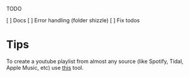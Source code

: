 TODO

[ ] Docs 
[ ] Error handling (folder shizzle)
[ ] Fix todos

# Tips
To create a youtube playlist from almost any source (like Spotify, Tidal, Apple Music, etc) use [this](https://soundiiz.com/) tool.